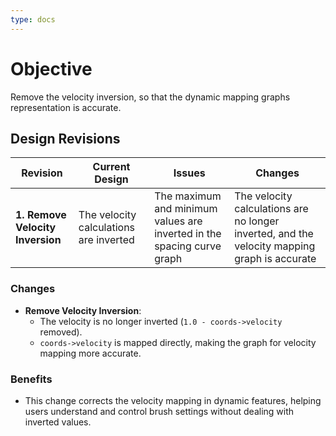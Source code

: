 ```yaml
---
type: docs
---
```


# Objective

Remove the velocity inversion, so that the dynamic mapping graphs representation is accurate.

## Design Revisions

| **Revision**  | **Current Design**  | **Issues**  | **Changes** |
|--------------------------------------------|---------------------------------------------------------------------------------------------|----------------------------------------------------------------------------------------------|-----------------------------------------------------------|
| **1. Remove Velocity Inversion** | The velocity calculations are inverted | The maximum and minimum values are inverted in the spacing curve graph  | The velocity calculations are no longer inverted, and the velocity mapping graph is accurate |

### Changes

- **Remove Velocity Inversion**:
  - The velocity is no longer inverted (`1.0 - coords->velocity` removed).
  - `coords->velocity` is mapped directly, making the graph for velocity mapping more accurate.

### **Benefits**

- This change corrects the velocity mapping in dynamic features, helping users understand and control brush settings without dealing with inverted values.
